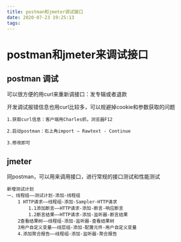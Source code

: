 ```yaml
---
title: postman和jmeter调试接口
date: 2020-07-23 19:25:13
tags:
---
```

# postman和jmeter来调试接口

## postman 调试
可以很方便的用curl来重新调接口：发专辑或者退款

开发调试报错信息也用curl比较多，可以规避掉cookie和参数获取的问题
```
1.获取curl信息：客户端用Charles抓，浏览器F12

2.启动postman：右上角import — Rawtext - Continue

3.修改即可
```

## jmeter
同postman，可以用来调用接口，进行常规的接口测试和性能测试
```
新增测试计划
一、线程组——测试计划-添加-线程组
	1 HTTP请求——线程组-添加-Sampler-HTTP请求
		1.1添加断言——HTTP请求-添加-断言-响应断言
		1.2断言结果——HTTP请求-添加-监听器-断言结果
	2查看结果树——线程组-添加-监听器-查看结果树
	3用户自定义变量——线层组-添加-配置元件-用户自定义变量
	4.添加聚合报告——线程组-添加-监听器-聚合报告
```